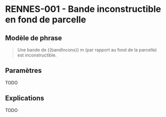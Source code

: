 # RENNES-001 - Bande inconstructible en fond de parcelle

## Modèle de phrase

> Une bande de {{bandIncons}} m (par rapport au fond de la parcelle) est inconstructible. 

## Paramètres 

TODO

## Explications

TODO

